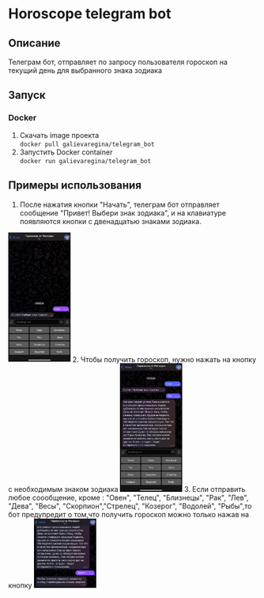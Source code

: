 # Horoscope telegram bot
## Описание 
Телеграм бот, отправляет по запросу пользователя гороскоп на текущий день для выбранного знака зодиака 
## Запуск
### Docker
1. Скачать image проекта\
`docker pull galievaregina/telegram_bot`
2. Запустить Docker container\
`docker run galievaregina/telegram_bot`
## Примеры использования
1. После нажатия кнопки "Начать", телеграм бот отправляет сообщение "Привет! Выбери знак зодиака", и на клавиатуре появляются кнопки с двенадцатью знаками зодиака.
<img src="examples/image1.jpg" width=25% height=25%>
2. Чтобы получить гороскоп, нужно нажать на кнопку с необходимым знаком зодиака 
<img src="examples/image2.jpg" width=25% height=25%>
3. Если отправить любое соообщение, кроме : "Овен", "Телец", "Близнецы", "Рак", "Лев", "Дева", "Весы", "Скорпион","Стрелец", "Козерог", "Водолей", "Рыбы",то бот предупредит о том,что получить гороскоп можно только нажав на кнопку
<img src="examples/image3.jpg" width=25% height=25%>
